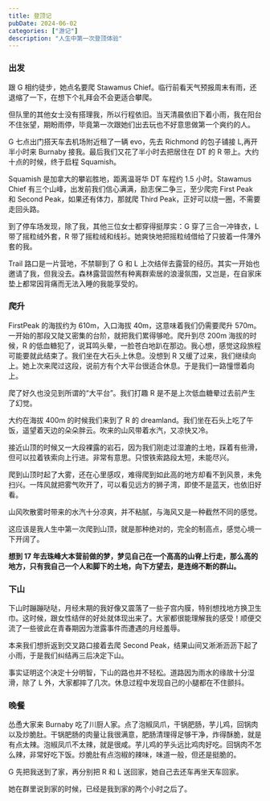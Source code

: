 ```yaml
---
title: 登顶记
pubDate: 2024-06-02
categories: ["游记"]
description: "人生中第一次登顶体验"
---
```


### 出发

跟 G 相约徒步，她点名要爬 Stawamus Chief。临行前看天气预报周末有雨，还退缩了一下，在想下个礼拜会不会更适合攀爬。

但队里的其他女士没有搭理我，所以行程依旧。当天清晨依旧下着小雨，我在阳台不住张望，期盼雨停，毕竟第一次跟她们出去玩也不好意思做第一个爽约的人。

G 七点出门搭天车去机场附近租了一辆 evo，先去 Richmond 的包子铺接 L,再开半小时来 Burnaby 接我。最后我们又花了半小时去把居住在 DT 的 R 带上。大约十点的时候，终于启程 Squamish。

Squamish 是加拿大的攀岩胜地，距离温哥华 DT 车程约 1.5 小时。Stawamus Chief 有三个山峰，出发前我们信心满满，励志保二争三，至少爬完 First Peak 和 Second Peak，如果还有体力，那就爬 Third Peak，正好可以绕一圈，不需要走回头路。

到了停车场发现，除了我，其他三位女士都穿得挺厚实：G 穿了三合一冲锋衣，L 带了摇粒绒外套，R 带了摇粒绒和线衫。她爽快地把摇粒绒借给了只披着一件薄外套的我。

Trail 路口是一片营地，不禁聊到了 G 和 L 上次结伴去露营的经历。其实一开始也邀请了我，但我没去。森林露营固然有种离群索居的浪漫氛围，又岂是，在自家床垫上都常因背痛而无法入睡的我能享受的。

### 爬升

FirstPeak 的海拔约为 610m，入口海拔 40m，这意味着我们仍需要爬升 570m。一开始的那段又陡又密集的台阶，就把我们累得够呛。爬升到尽 200m 海拔的时候，R 的低血糖犯了，说耳鸣头晕，一脸苍白地趴在那边。我心想，感觉这段旅程可能要就此结束了。我们坐在大石头上休息。没想到 R 又缓了过来，我们继续向上。她上次来爬过这段，说前方有个大平台很适合休息。于是我们一路憧憬着向上。

爬了好久也没见到所谓的“大平台”。我们打趣 R 是不是上次低血糖晕过去前产生了幻觉。

大约在海拔 400m 的时候我们来到了 R 的 dreamland。我们坐在石头上吃了午饭，遥望着天边的朵朵胖云。吹来的山风带着水汽，又凉快又冷。

接近山顶的时候又一大段裸露的岩石，因为我们刚走过湿漉的土地，踩着有些滑，但可以拉着铁索向上行进。非常有意思。只恨铁索路段太短，未能尽兴。

爬到山顶时起了大雾，还在心里感叹，难得爬到如此高的地方却看不到风景，未免扫兴。一阵风就把雾气吹开了，可以看见远方的狮子湾，即使不是蓝天，也依旧好看。

山风吹散雾时带来的水汽十分凉爽，并不粘腻，与海风又是一种截然不同的感觉。

这应该是我人生中第一次爬到山顶，就是那种绝对的，完全的制高点，感觉心境一下开阔了。

**想到 17 年去珠峰大本营前做的梦，梦见自己在一个高高的山脊上行走，那么高的地方，只有我自己一个人和脚下的土地，向下方望去，是连绵不断的群山。**

### 下山

下山时蹦蹦哒哒，月经末期的我好像又震落了一些子宫内膜，特别想找地方换卫生巾。这时候，跟女性结伴的好处就体现出来了。大家都很能理解我的感受！顺便交流了一些彼此在青春期因为泄露事件而遭遇的月经羞辱。

本来我们想折返到交叉路口接着去爬 Second Peak，结果山间又淅淅沥沥下起了小雨，于是我们纠结再三后决定下山。

事实证明这个决定十分明智，下山的路也并不轻松。道路因为雨水的缘故十分湿滑，除了 L 外，大家都摔了几次。休息过程中发现自己的小腿都在不住颤抖。

### 晚餐

怂恿大家来 Burnaby 吃了川厨人家。点了泡椒凤爪，干锅肥肠，芋儿鸡，回锅肉以及炒脆肚。干锅肥肠的肉量让我很满意，肥肠清理得足够干净，炸得酥脆，就是有点太辣。泡椒凤爪不太辣，就是很咸。芋儿鸡的芋头远比鸡肉好吃。回锅肉不怎么辣，非常好吃下饭。炒脆肚有点泡椒的辣味，味道一般，但还是挺脆的。

G 先把我送到了家，再分别把 R 和 L 送回家，她自己去还车再坐天车回家。

她在群里说到家的时候，已经是我到家的两个小时之后了。
